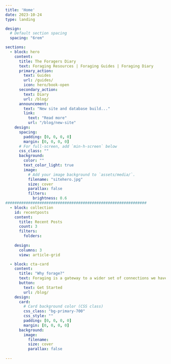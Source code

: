 ```yaml
---
title: 'Home'
date: 2023-10-24
type: landing

design:
  # Default section spacing
  spacing: "6rem"

sections:
  - block: hero
    content:
      title: The Foragers Diary
      text: Foraging Resources | Foraging Guides | Foraging Diary
      primary_action:
        text: Guides
        url: /guides/
        icon: hero/book-open
      secondary_action:
        text: Diary
        url: /blog/
      announcement:
        text: "New site and database build..."
        link:
          text: "Read more"
          url: "/blog/new-site"
    design:
      spacing:
        padding: [0, 0, 0, 0]
        margin: [0, 0, 0, 0]
      # For full-screen, add `min-h-screen` below
      css_class: ""
      background:
        color: ""
        text_color_light: true
        image:
          # Add your image background to `assets/media/`.
          filename: "sitehero.jpg"
          size: cover
          parallax: false
          filters:
            brightness: 0.6
##############################################################
  - block: collection
    id: recentposts
    content:
      title: Recent Posts
      count: 3
      filters: 
        folders:
        
    design:
      columns: 3
      view: article-grid

  - block: cta-card
    content:
      title: "Why forage?"
      text: Foraging is a gateway to a wider set of connections we have all but lost. Foraging leads us gently to once more becoming active participants within the real world - it quietly and subtly reconnects us to the rhythms we have become deafened too. It brings meaning and purpose to life by planting us realistically, firmly, back within nature.
      button:
        text: Get Started
        url: /blog/
    design:
      card:
        # Card background color (CSS class)
        css_class: "bg-primary-700"
        css_style: ""
        padding: [0, 0, 0, 0]
        margin: [0, 0, 0, 0]
      background:
        image:
          filename: 
          size: cover
          parallax: false
        
---
```


